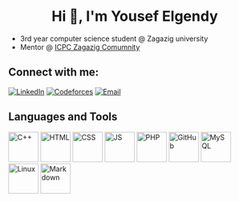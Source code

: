 <h1 align="center">Hi 👋, I'm Yousef Elgendy</h1>


+ 3rd year computer science student @ Zagazig university
+ Mentor @ <a href="https://icpczagazig.org/">ICPC Zagazig Comumnity</a>


## Connect with me:
[![LinkedIn](https://img.shields.io/badge/LinkedIn-0077B5?style=for-the-badge&logo=linkedin&logoColor=white)](https://www.linkedin.com/in/elgendy77)
[![Codeforces](https://img.shields.io/badge/Codeforces-445f9d?style=for-the-badge&logo=codeforces&logoColor=white)](https://codeforces.com/profile/Yousef_Elgendy)
[![Email](https://img.shields.io/badge/Email-D14836?style=for-the-badge&logo=gmail&logoColor=white)](mailto:elgendyyousef539@gmail.com)


## Languages and Tools
<p align="left">
  <img src="https://cdn.jsdelivr.net/gh/devicons/devicon/icons/cplusplus/cplusplus-original.svg" alt="C++" width="60"/>
  <img src="https://cdn.jsdelivr.net/gh/devicons/devicon/icons/html5/html5-original.svg" alt="HTML" width="60"/>
  <img src="https://cdn.jsdelivr.net/gh/devicons/devicon/icons/css3/css3-original.svg" alt="CSS" width="60"/>
  <img src="https://cdn.jsdelivr.net/gh/devicons/devicon/icons/javascript/javascript-original.svg" alt="JS" width="60"/>
  <img src="https://cdn.jsdelivr.net/gh/devicons/devicon/icons/php/php-original.svg" alt="PHP" width="60"/>
  <img src="https://cdn.jsdelivr.net/gh/devicons/devicon/icons/github/github-original.svg" alt="GitHub" width="60"/>
  <img src="https://cdn.jsdelivr.net/gh/devicons/devicon/icons/mysql/mysql-original.svg" alt="MySQL" width="60"/>
  <img src="https://cdn.jsdelivr.net/gh/devicons/devicon/icons/linux/linux-original.svg" alt="Linux" width="60"/>
  <img src="https://cdn.jsdelivr.net/gh/devicons/devicon/icons/markdown/markdown-original.svg" alt="Markdown" width="60"/>
</p>